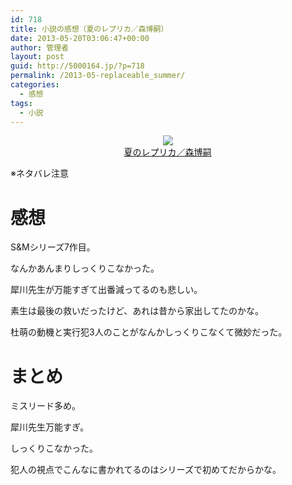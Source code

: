 ```yaml
---
id: 718
title: 小説の感想（夏のレプリカ／森博嗣）
date: 2013-05-20T03:06:47+00:00
author: 管理者
layout: post
guid: http://5000164.jp/?p=718
permalink: /2013-05-replaceable_summer/
categories:
  - 感想
tags:
  - 小説
---
```

<div style="text-align: center;">
  <a href="http://www.amazon.co.jp/gp/product/406273012X/ref=as_li_ss_il?ie=UTF8&#038;camp=247&#038;creative=7399&#038;creativeASIN=406273012X&#038;linkCode=as2&#038;tag=5000164-22"><img border="0" src="http://ws-fe.amazon-adsystem.com/widgets/q?_encoding=UTF8&#038;ASIN=406273012X&#038;Format=_SL160_&#038;ID=AsinImage&#038;MarketPlace=JP&#038;ServiceVersion=20070822&#038;WS=1&#038;tag=5000164-22" /><br /><span>夏のレプリカ／森博嗣</span></a><img src="http://ir-jp.amazon-adsystem.com/e/ir?t=5000164-22&#038;l=as2&#038;o=9&#038;a=406273012X" width="1" height="1" border="0" alt="" style="border:none !important; margin:0px !important;" />
</div>

※ネタバレ注意

# 感想

S&#038;Mシリーズ7作目。
  
なんかあんまりしっくりこなかった。
  
犀川先生が万能すぎて出番減ってるのも悲しい。
  
素生は最後の救いだったけど、あれは昔から家出してたのかな。
  
杜萌の動機と実行犯3人のことがなんかしっくりこなくて微妙だった。

# まとめ

ミスリード多め。
  
犀川先生万能すぎ。
  
しっくりこなかった。
  
犯人の視点でこんなに書かれてるのはシリーズで初めてだからかな。